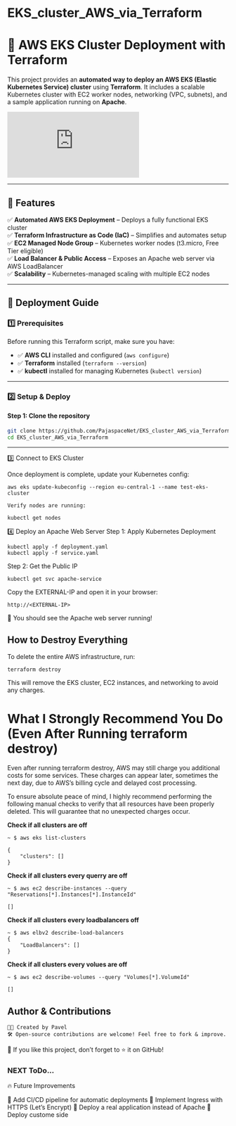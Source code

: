 # EKS_cluster_AWS_via_Terraform

# 🚀 AWS EKS Cluster Deployment with Terraform

This project provides an **automated way to deploy an AWS EKS (Elastic Kubernetes Service) cluster** using **Terraform**. It includes a scalable Kubernetes cluster with EC2 worker nodes, networking (VPC, subnets), and a sample application running on **Apache**.

![AWS EKS Architecture](https://docs.aws.amazon.com/architecture-diagrams/latest/opentext-infoarchive-architecture-using-amazon-eks/opentext-infoarchive-architecture-using-amazon-eks.html)  

---

## 📌 Features
✅ **Automated AWS EKS Deployment** – Deploys a fully functional EKS cluster  
✅ **Terraform Infrastructure as Code (IaC)** – Simplifies and automates setup  
✅ **EC2 Managed Node Group** – Kubernetes worker nodes (t3.micro, Free Tier eligible)  
✅ **Load Balancer & Public Access** – Exposes an Apache web server via AWS LoadBalancer  
✅ **Scalability** – Kubernetes-managed scaling with multiple EC2 nodes  

---

## 🚀 Deployment Guide

### 1️⃣ Prerequisites
Before running this Terraform script, make sure you have:
- ✅ **AWS CLI** installed and configured (`aws configure`)
- ✅ **Terraform** installed (`terraform --version`)
- ✅ **kubectl** installed for managing Kubernetes (`kubectl version`)

---

### 2️⃣ Setup & Deploy

#### **Step 1: Clone the repository**
```bash
git clone https://github.com/PajaspaceNet/EKS_cluster_AWS_via_Terraform.git
cd EKS_cluster_AWS_via_Terraform
```
---
3️⃣ Connect to EKS Cluster

Once deployment is complete, update your Kubernetes config:
```
aws eks update-kubeconfig --region eu-central-1 --name test-eks-cluster

Verify nodes are running:

kubectl get nodes
```

4️⃣ Deploy an Apache Web Server
Step 1: Apply Kubernetes Deployment
```
kubectl apply -f deployment.yaml
kubectl apply -f service.yaml
```
Step 2: Get the Public IP
```
kubectl get svc apache-service
```
Copy the EXTERNAL-IP and open it in your browser:
```
http://<EXTERNAL-IP>
```
🎉 You should see the Apache web server running!


 ## How to Destroy Everything

To delete the entire AWS infrastructure, run:

```
terraform destroy
```
This will remove the EKS cluster, EC2 instances, and networking to avoid any charges.

# What I Strongly Recommend You Do (Even After Running terraform destroy)

Even after running terraform destroy, AWS may still charge you additional costs for some services. These charges can appear later, sometimes the next day, due to AWS’s billing cycle and delayed cost processing.

To ensure absolute peace of mind, I highly recommend performing the following manual checks to verify that all resources have been properly deleted. This will guarantee that no unexpected charges occur.

**Check if all clusters are off**
```
~ $ aws eks list-clusters

```

```
{
    "clusters": []
}
```

**Check if all clusters every querry are off**
```
~ $ aws ec2 describe-instances --query "Reservations[*].Instances[*].InstanceId"
```
```
[]
```
**Check if all clusters every loadbalancers off**
```
~ $ aws elbv2 describe-load-balancers
{
    "LoadBalancers": []
}
```
**Check if all clusters every volues are off**
```
~ $ aws ec2 describe-volumes --query "Volumes[*].VolumeId"
```
```
[]
```

 ## Author & Contributions

    👨‍💻 Created by Pavel
    🛠 Open-source contributions are welcome! Feel free to fork & improve.

🔹 If you like this project, don’t forget to ⭐ it on GitHub! 


###  NEXT ToDo...

🔥 Future Improvements

📌 Add CI/CD pipeline for automatic deployments
📌 Implement Ingress with HTTPS (Let’s Encrypt)
📌 Deploy a real application instead of Apache
📌 Deploy custome side 

